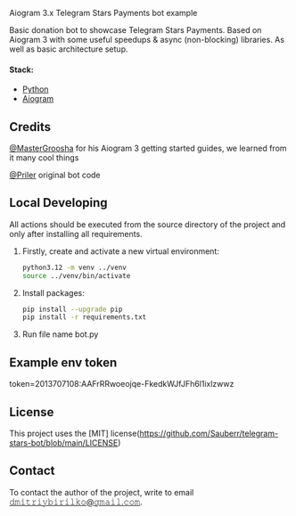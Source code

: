 Aiogram 3.x Telegram Stars Payments bot example

Basic donation bot to showcase Telegram Stars Payments. Based on Aiogram 3 with some useful speedups & async (non-blocking) libraries. As well as basic architecture setup.

#### Stack:

- [Python](https://www.python.org/downloads/)
- [Aiogram](https://aiogram.dev/)


## Credits
[@MasterGroosha](https://github.com/MasterGroosha) for his Aiogram 3 getting started guides, we learned from it many cool things

[@Priler](https://github.com/Priler/telegramStarsBot) original bot code

## Local Developing

All actions should be executed from the source directory of the project and only after installing all requirements.

1. Firstly, create and activate a new virtual environment:
   ```bash
   python3.12 -m venv ../venv
   source ../venv/bin/activate
   ```
   
2. Install packages:
   ```bash
   pip install --upgrade pip
   pip install -r requirements.txt
   ```

3. Run file name bot.py


## Example env token

token=2013707108:AAFrRRwoeojqe-FkedkWJfJFh6l1ixlzwwz

## License

This project uses the [MIT] license(https://github.com/Sauberr/telegram-stars-bot/blob/main/LICENSE)

## Contact

To contact the author of the project, write to email 𝚍𝚖𝚒𝚝𝚛𝚒𝚢𝚋𝚒𝚛𝚒𝚕𝚔𝚘@𝚐𝚖𝚊𝚒𝚕.𝚌𝚘𝚖.
